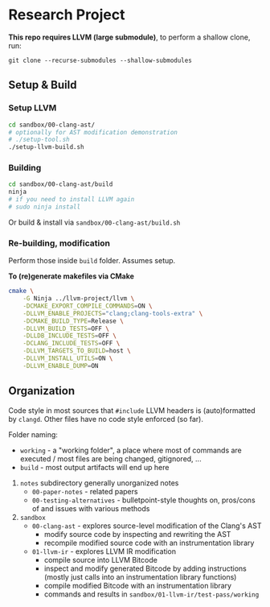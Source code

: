 # Research Project

**This repo requires LLVM (large submodule)**, to perform a shallow clone, run:

    git clone --recurse-submodules --shallow-submodules

## Setup & Build

### Setup LLVM

```sh
cd sandbox/00-clang-ast/
# optionally for AST modification demonstration
# ./setup-tool.sh
./setup-llvm-build.sh
```


### Building


```sh
cd sandbox/00-clang-ast/build
ninja
# if you need to install LLVM again
# sudo ninja install
```

Or build & install via `sandbox/00-clang-ast/build.sh`

### Re-building, modification

Perform those inside `build` folder.
Assumes setup.

**To (re)generate makefiles via CMake**

```sh
cmake \
    -G Ninja ../llvm-project/llvm \
    -DCMAKE_EXPORT_COMPILE_COMMANDS=ON \
    -DLLVM_ENABLE_PROJECTS="clang;clang-tools-extra" \
    -DCMAKE_BUILD_TYPE=Release \
    -DLLVM_BUILD_TESTS=OFF \
    -DLLDB_INCLUDE_TESTS=OFF \
    -DCLANG_INCLUDE_TESTS=OFF \
    -DLLVM_TARGETS_TO_BUILD=host \
    -DLLVM_INSTALL_UTILS=ON \
    -DLLVM_ENABLE_DUMP=ON
```

## Organization

Code style in most sources that `#include` LLVM headers is (auto)formatted by `clangd`.
Other files have no code style enforced (so far).
 
Folder naming: 

* `working` - a "working folder", a place where most of commands are executed / most files are being changed, gitignored, ...
* `build` - most output artifacts will end up here


1. `notes` subdirectory generally unorganized notes
    * `00-paper-notes` - related papers
    * `00-testing-alternatives` - bulletpoint-style thoughts on, pros/cons of and issues with various methods 
2. `sandbox`
    * `00-clang-ast` - explores source-level modification of the Clang's AST
        * modify source code by inspecting and rewriting the AST
        * recompile modified source code with an instrumentation library
    * `01-llvm-ir` - explores LLVM IR modification
        * compile source into LLVM Bitcode
        * inspect and modify generated Bitcode by adding instructions (mostly just calls into an instrumentation library functions)
        * compile modified Bitcode with an instrumentation library
        * commands and results in `sandbox/01-llvm-ir/test-pass/working` 
